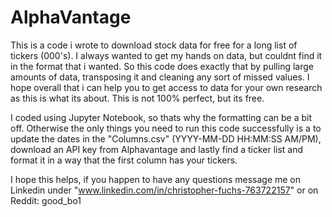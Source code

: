 # AlphaVantage
This is a code i wrote to download stock data for free for a long list of tickers (000's). I always wanted to get my hands
on data, but couldnt find it in the format that i wanted. So this code does exactly that by pulling large amounts
of data, transposing it and cleaning any sort of missed values. I hope overall that i can help you to get access to data
for your own research as this is what its about. This is not 100% perfect, but its free.

I coded using Jupyter Notebook, so thats why the formatting can be a bit off. Otherwise the only things you need
to run this code successfully is a to update the dates in the "Columns.csv" (YYYY-MM-DD HH:MM:SS AM/PM),
download an API key from Alphavantage and lastly find a ticker list and format it in a way that the first column has your tickers. 

I hope this helps, if you happen to have any questions message me on Linkedin 
under "www.linkedin.com/in/christopher-fuchs-763722157" or on Reddit: good_bo1 

